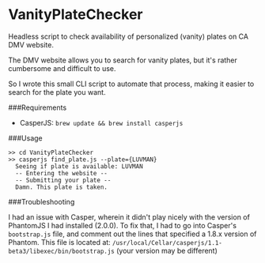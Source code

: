 # VanityPlateChecker
Headless script to check availability of personalized (vanity) plates on CA DMV website.

The DMV website allows you to search for vanity plates, but it's rather cumbersome and difficult to use.

So I wrote this small CLI script to automate that process, making it easier to search for the plate you want.

###Requirements

- CasperJS: `brew update && brew install casperjs`

###Usage

    >> cd VanityPlateChecker
    >> casperjs find_plate.js --plate={LUVMAN}
      Seeing if plate is available: LUVMAN
      -- Entering the website --
      -- Submitting your plate --
      Damn. This plate is taken.


###Troubleshooting

I had an issue with Casper, wherein it didn't play nicely with the version of PhantomJS I had installed (2.0.0). To fix that, I had to go into Casper's `bootstrap.js` file, and comment out the lines that specified a 1.8.x version of Phantom. This file is located at: `/usr/local/Cellar/casperjs/1.1-beta3/libexec/bin/bootstrap.js` (your version may be different)